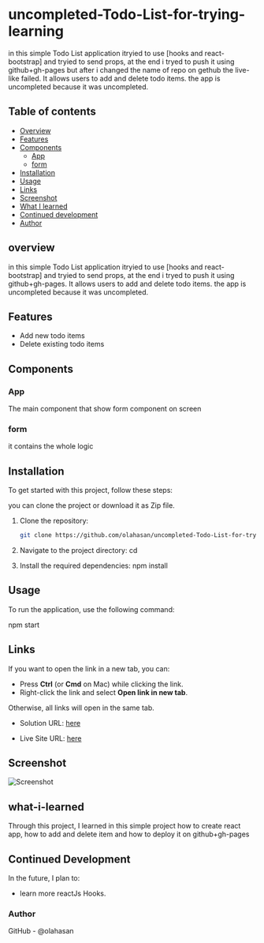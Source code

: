 # uncompleted-Todo-List-for-trying-learning

in this simple Todo List application itryied to use [hooks and react-bootstrap] and tryied to send props, at the end i tryed to push it using github+gh-pages but after i changed the name of repo on gethub the live-like failed. It allows users to add and delete todo items. the app is uncompleted because it was uncompleted.

## Table of contents

- [Overview](#overview)
- [Features](#Features)
- [Components](#Components)
  - [App](#App)
  - [form](#form)
- [Installation](#Installation)
- [Usage](#Usage)
- [Links](#Links)
- [Screenshot](#Screenshot)
- [What I learned](#what-i-learned)
- [Continued development](#continued-development)
- [Author](#author)


## overview
in this simple Todo List application itryied to use [hooks and react-bootstrap] and tryied to send props, at the end i tryed to push it using github+gh-pages. It allows users to add and delete todo items. the app is uncompleted because it was uncompleted.


## Features
- Add new todo items
- Delete existing todo items


## Components

### App

The main component that show form component on screen

### form

it contains the whole logic


## Installation
To get started with this project, follow these steps:

you can clone the project or download it as Zip file.
1. Clone the repository:
   ```bash
   git clone https://github.com/olahasan/uncompleted-Todo-List-for-trying-learning.git

2. Navigate to the project directory:
   cd <project-directory>

3. Install the required dependencies:
   npm install   


## Usage
To run the application, use the following command:

npm start


## Links

If you want to open the link in a new tab, you can:

- Press **Ctrl** (or **Cmd** on Mac) while clicking the link.
- Right-click the link and select **Open link in new tab**.

Otherwise, all links will open in the same tab.


- Solution URL: [here](https://github.com/olahasan/uncompleted-Todo-List-for-trying-learning)

- Live Site URL: [here](https://btangannnnn-app-v222.netlify.app/)

 ## Screenshot
 
![Screenshot](./public/todo.png)


## what-i-learned
Through this project, I learned in this simple project how to create react app,
how to add and delete item and how to deploy it on github+gh-pages

## Continued Development
In the future, I plan to:
- learn more reactJs Hooks.

### Author

GitHub - @olahasan
